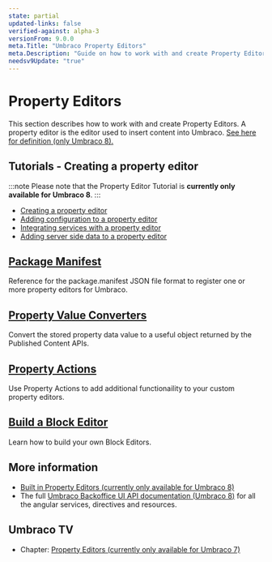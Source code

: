 ```yaml
---
state: partial
updated-links: false
verified-against: alpha-3
versionFrom: 9.0.0
meta.Title: "Umbraco Property Editors"
meta.Description: "Guide on how to work with and create Property Editors in Umbraco"
needsv9Update: "true"
---
```



# Property Editors

This section describes how to work with and create Property Editors. A property editor is the editor used to insert content into Umbraco. [See here for definition (only Umbraco 8).](../../Getting-Started/Backoffice/Property-Editors/)

## Tutorials - Creating a property editor

:::note
Please note that the Property Editor Tutorial is **currently only available for Umbraco 8**.
:::

* [Creating a property editor](../../Tutorials/Creating-a-Property-Editor/)
* [Adding configuration to a property editor](../../Tutorials/Creating-a-Property-Editor/part-2.md)
* [Integrating services with a property editor](../../Tutorials/Creating-a-Property-Editor/part-3.md)
* [Adding server side data to a property editor](../../Tutorials/Creating-a-Property-Editor/part-4.md)

## [Package Manifest](package-manifest.md)

Reference for the package.manifest JSON file format to register one or more property editors for Umbraco.

## [Property Value Converters](value-converters.md)

Convert the stored property data value to a useful object returned by the Published Content APIs.

## [Property Actions](Property-Actions/index.md)

Use Property Actions to add additional functionaility to your custom property editors.

## [Build a Block Editor](build-a-block-editor.md)

Learn how to build your own Block Editors.

## More information

* [Built in Property Editors (currently only available for Umbraco 8)](../../Getting-Started/Backoffice/Property-Editors/Built-in-Property-Editors/)
* The full [Umbraco Backoffice UI API documentation (Umbraco 8)](../../../apidocs/v8/ui/) for all the angular services, directives and resources.

## Umbraco TV

* Chapter: [Property Editors (currently only available for Umbraco 7)](https://umbraco.tv/videos/umbraco-v7/developer/extending/property-editors/)
